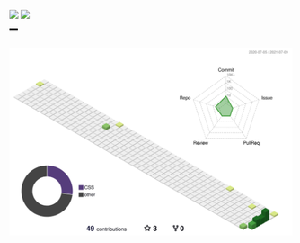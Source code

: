 <br>
<a href="https://gist.github.com/nockn" target="_blank"><img src="https://img.shields.io/badge/Hi-There-89e051.svg?longCache=true" text-align="center"></a>
<a href="https://gist.github.com/nockn" target="_blank"><img src="https://img.shields.io/badge/GithubGist-nockn-a9a9a9.svg?longCache=true"></a>
<br>
<hr width="3%" style="height:3px;">
<br>
<img src="./profile-3d-contrib/profile-green.svg" class="svg">
